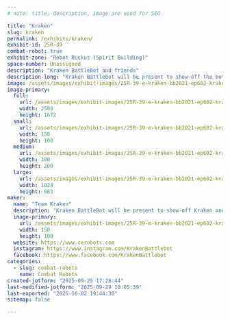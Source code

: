 ```yaml
---
# note: title, description, image are used for SEO

title: "Kraken"
slug: kraken
permalink: /exhibits/kraken/
exhibit-id: 25R-39
combat-robot: true
exhibit-zone: "Robot Ruckus (Spirit Building)"
space-number: Unassigned
description: "Kraken BattleBot and friends"
description-long: "Kraken BattleBot will be present to show-off the bot from the show and we'll also have our insect weight robots to crush the competition."
image: /assets/images/exhibit-images/25R-39-e-kraken-bb2021-ep602-kraken-photographer-jon-c-r-bennett-reduced-1127-300x200.jpg
image-primary: 
  full:
    url: /assets/images/exhibit-images/25R-39-e-kraken-bb2021-ep602-kraken-photographer-jon-c-r-bennett-reduced-1127-full.jpg
    width: 2508
    height: 1672
  small:
    url: /assets/images/exhibit-images/25R-39-e-kraken-bb2021-ep602-kraken-photographer-jon-c-r-bennett-reduced-1127-150x100.jpg
    width: 150
    height: 100
  medium:
    url: /assets/images/exhibit-images/25R-39-e-kraken-bb2021-ep602-kraken-photographer-jon-c-r-bennett-reduced-1127-300x200.jpg
    width: 300
    height: 200
  large:
    url: /assets/images/exhibit-images/25R-39-e-kraken-bb2021-ep602-kraken-photographer-jon-c-r-bennett-reduced-1127-1024x683.jpg
    width: 1024
    height: 683
maker: 
  name: "Team Kraken"
  description: "Kraken BattleBot will be present to show-off Kraken and also to bring our insect weight robots to crush the competition."
  image-primary:
    url: /assets/images/exhibit-images/25R-39-m-kraken-bb2021-ep602-kraken-photographer-jon-c-r-bennett-reduced-150x100.jpg
    width: 150
    height: 100
  website: https://www.cerobots.com
  instagram: https://www.instagram.com/KrakenBattlebot
  facebook: https://www.facebook.com/KrakenBattlebot
categories: 
  - slug: combat-robots
    name: Combat Robots
created-jotform: "2025-09-25 17:28:44"
last-modified-jotform: "2025-09-29 10:05:39"
last-exported: "2025-10-02 19:44:30"
sitemap: false

---
```

